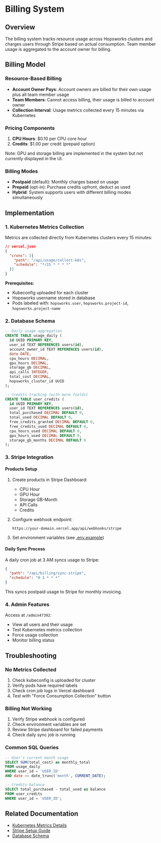 # Billing System

## Overview

The billing system tracks resource usage across Hopsworks clusters and charges users through Stripe based on actual consumption. Team member usage is aggregated to the account owner for billing.

## Billing Model

### Resource-Based Billing
- **Account Owner Pays**: Account owners are billed for their own usage plus all team member usage
- **Team Members**: Cannot access billing, their usage is billed to account owner
- **Collection Interval**: Usage metrics collected every 15 minutes via Kubernetes

### Pricing Components
1. **CPU Hours**: $0.10 per CPU core hour
2. **Credits**: $1.00 per credit (prepaid option)

Note: GPU and storage billing are implemented in the system but not currently displayed in the UI.

### Billing Modes
- **Postpaid** (default): Monthly charges based on usage
- **Prepaid** (opt-in): Purchase credits upfront, deduct as used
- **Hybrid**: System supports users with different billing modes simultaneously

## Implementation

### 1. Kubernetes Metrics Collection

Metrics are collected directly from Kubernetes clusters every 15 minutes:

```json
// vercel.json
{
  "crons": [{
    "path": "/api/usage/collect-k8s",
    "schedule": "*/15 * * * *"
  }]
}
```

**Prerequisites:**
- Kubeconfig uploaded for each cluster
- Hopsworks username stored in database
- Pods labeled with: `hopsworks.user`, `hopsworks.project-id`, `hopsworks.project-name`

### 2. Database Schema

```sql
-- Daily usage aggregation
CREATE TABLE usage_daily (
  id UUID PRIMARY KEY,
  user_id TEXT REFERENCES users(id),
  account_owner_id TEXT REFERENCES users(id),
  date DATE,
  cpu_hours DECIMAL,
  gpu_hours DECIMAL,
  storage_gb DECIMAL,
  api_calls INTEGER,
  total_cost DECIMAL,
  hopsworks_cluster_id UUID
);

-- Credits tracking (with more fields)
CREATE TABLE user_credits (
  id UUID PRIMARY KEY,
  user_id TEXT REFERENCES users(id),
  total_purchased DECIMAL DEFAULT 0,
  total_used DECIMAL DEFAULT 0,
  free_credits_granted DECIMAL DEFAULT 0,
  free_credits_used DECIMAL DEFAULT 0,
  cpu_hours_used DECIMAL DEFAULT 0,
  gpu_hours_used DECIMAL DEFAULT 0,
  storage_gb_months DECIMAL DEFAULT 0
);
```

### 3. Stripe Integration

#### Products Setup
1. Create products in Stripe Dashboard:
   - CPU Hour
   - GPU Hour
   - Storage GB-Month
   - API Calls
   - Credits

2. Configure webhook endpoint:
   ```
   https://your-domain.vercel.app/api/webhooks/stripe
   ```

3. Set environment variables (see [.env.example](../.env.example))

#### Daily Sync Process
A daily cron job at 3 AM syncs usage to Stripe:
```json
{
  "path": "/api/billing/sync-stripe",
  "schedule": "0 3 * * *"
}
```

This syncs postpaid usage to Stripe for monthly invoicing.

### 4. Admin Features

Access at `/admin47392`:
- View all users and their usage
- Test Kubernetes metrics collection
- Force usage collection
- Monitor billing status

## Troubleshooting

### No Metrics Collected
1. Check kubeconfig is uploaded for cluster
2. Verify pods have required labels
3. Check cron job logs in Vercel dashboard
4. Test with "Force Consumption Collection" button

### Billing Not Working
1. Verify Stripe webhook is configured
2. Check environment variables are set
3. Review Stripe dashboard for failed payments
4. Check daily sync job is running

### Common SQL Queries

```sql
-- User's current month usage
SELECT SUM(total_cost) as monthly_total
FROM usage_daily
WHERE user_id = 'USER_ID'
AND date >= date_trunc('month', CURRENT_DATE);

-- Credits balance
SELECT total_purchased - total_used as balance
FROM user_credits
WHERE user_id = 'USER_ID';
```

## Related Documentation

- [Kubernetes Metrics Details](kubernetes-metrics.md)
- [Stripe Setup Guide](stripe-setup.md)
- [Database Schema](database.md)